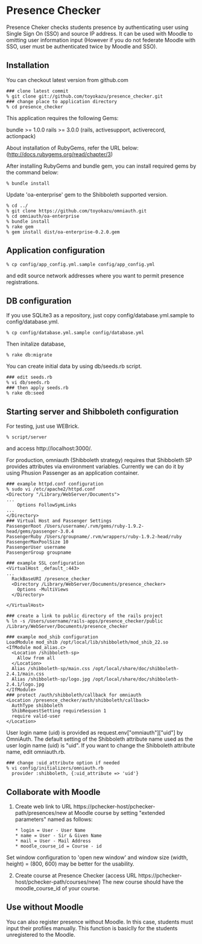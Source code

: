 # Presence Checker

Presence Cheker checks students presence by authenticating user using Single Sign On (SSO) and source IP address. It can be used with Moodle to omitting user information input (However if you do not federate Moodle with SSO, user must be authenticated twice by Moodle and SSO).


## Installation

You can checkout latest version from github.com

    ### clone latest commit
    % git clone git://github.com/toyokazu/presence_checker.git
    ### change place to application directory
    % cd presence_checker

This application requires the following Gems:

bundle >= 1.0.0
rails >= 3.0.0 (rails, activesupport, activerecord, actionpack)

About installation of RubyGems, refer the URL below:
(http://docs.rubygems.org/read/chapter/3)

After installing RubyGems and bundle gem, you can install required gems by the command below:

    % bundle install

Update 'oa-enterprise' gem to the Shibboleth supported version.

    % cd ../
    % git clone https://github.com/toyokazu/omniauth.git
    % cd omniauth/oa-enterprise
    % bundle install
    % rake gem
    % gem install dist/oa-enterprise-0.2.0.gem


## Application configuration

    % cp config/app_config.yml.sample config/app_config.yml

and edit source network addresses where you want to permit presence registrations.

## DB configuration

If you use SQLite3 as a repository, just copy config/database.yml.sample to config/database.yml.

    % cp config/database.yml.sample config/database.yml

Then initalize database,

    % rake db:migrate

You can create initial data by using db/seeds.rb script.

    ### edit seeds.rb
    % vi db/seeds.rb
    ### then apply seeds.rb
    % rake db:seed


## Starting server and Shibboleth configuration

For testing, just use WEBrick.

    % script/server

and access http://localhost:3000/.

For production, omniauth (Shibboleth strategy) requires that Shibboleth SP provides attributes via environment variables. Currently we can do it by using Phusion Passenger as an application container.

    ### example httpd.conf configuration
    % sudo vi /etc/apache2/httpd.conf
    <Directory "/Library/WebServer/Documents">
    ...
        Options FollowSymLinks
    ...
    </Directory>
    ### Virtual Host and Passenger Settings
    PassengerRoot /Users/username/.rvm/gems/ruby-1.9.2-head/gems/passenger-3.0.4
    PassengerRuby /Users/groupname/.rvm/wrappers/ruby-1.9.2-head/ruby
    PassengerMaxPoolSize 10
    PassengerUser username
    PassengerGroup groupname
    
    ### example SSL configuration
    <VirtualHost _default_:443>
    ...
      RackBaseURI /presence_checker
      <Directory /Library/WebServer/Documents/presence_checker>
        Options -MultiViews
      </Directory>
    
    </VirtualHost>

    ### create a link to public directory of the rails project    
    % ln -s /Users/username/rails-apps/presence_checker/public /Library/WebServer/Documents/presence_checker
    
    ### example mod_shib configuration
    LoadModule mod_shib /opt/local/lib/shibboleth/mod_shib_22.so
    <IfModule mod_alias.c>
      <Location /shibboleth-sp>
        Allow from all
      </Location>
      Alias /shibboleth-sp/main.css /opt/local/share/doc/shibboleth-2.4.1/main.css
      Alias /shibboleth-sp/logo.jpg /opt/local/share/doc/shibboleth-2.4.1/logo.jpg
    </IfModule>
    ### protect /auth/shibboleth/callback for omniauth
    <Location /presence_checker/auth/shibboleth/callback>
      AuthType shibboleth
      ShibRequestSetting requireSession 1
      require valid-user
    </Location>

User login name (uid) is provided as request.env["omniauth"]["uid"] by OmniAuth. The default setting of the Shibboleth attribute name used as the user login name (uid) is "uid". If you want to change the Shibboleth attribute name, edit omniauth.rb.

    ### change :uid_attribute option if needed
    % vi config/initializers/omniauth.rb
      provider :shibboleth, {:uid_attribute => 'uid'}


## Collaborate with Moodle

1.  Create web link to URL https://pchecker-host/pchecker-path/presences/new
at Moodle course by setting "extended parameters" named as follows:

        * login = User - User Name
        * name = User - Sir & Given Name
        * mail = User - Mail Address
        * moodle_course_id = Course - id

  Set window configuration to 'open new window' and window size (width, height) = (800, 600) may be better for the usability.

2.  Create course at Presence Checker
(access URL https://pchecker-host/pchecker-path/courses/new)
The new course should have the moodle_course_id of your course.


## Use without Moodle

You can also register presence without Moodle.
In this case, students must input their profiles manually.
This function is basiclly for the students unregistered to the Moodle.

